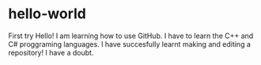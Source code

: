 # hello-world
First try
Hello! I am learning how to use GitHub.
I have to learn the C++ and C# proggraming languages.
I have succesfully learnt making and editing a repository!
I have a doubt.
